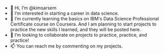 - 👋 Hi, I’m @kimsarsem
- 👀 I’m interested in starting a career in data science.
- 🌱 I’m currently learning the basics on IBM's Data Science Professional Certificate course on Coursera. And I am planning to start projects to practice the new skills I learned, and they will be posted here.
- 💞️ I’m looking to collaborate on projects to practice, practice, and practice!
- 📫 You can reach me by commenting on my projects.

<!---
kimsarsem/kimsarsem is a ✨ special ✨ repository because its `README.md` (this file) appears on your GitHub profile.
You can click the Preview link to take a look at your changes.
--->
